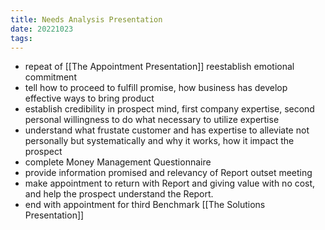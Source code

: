```yaml
---
title: Needs Analysis Presentation
date: 20221023
tags:
---
```


- repeat of [[The Appointment Presentation]] reestablish emotional commitment
- tell how to proceed to fulfill promise, how business has develop effective ways to bring product
- establish credibility in prospect mind, first company expertise, second personal willingness to do what necessary to utilize expertise
- understand what frustate customer and has expertise to alleviate not personally but systematically and why it works, how it impact the prospect
- complete Money Management Questionnaire
- provide information promised and relevancy of Report outset meeting
- make appointment to return with Report and giving value with no cost, and help the prospect understand the Report.
- end with appointment for third Benchmark [[The Solutions Presentation]]
